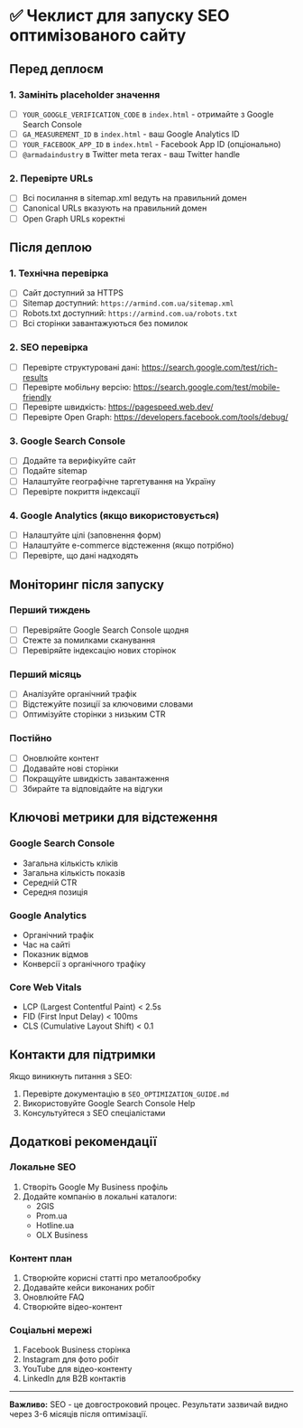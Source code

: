# ✅ Чеклист для запуску SEO оптимізованого сайту

## Перед деплоєм

### 1. Замініть placeholder значення
- [ ] `YOUR_GOOGLE_VERIFICATION_CODE` в `index.html` - отримайте з Google Search Console
- [ ] `GA_MEASUREMENT_ID` в `index.html` - ваш Google Analytics ID
- [ ] `YOUR_FACEBOOK_APP_ID` в `index.html` - Facebook App ID (опціонально)
- [ ] `@armadaindustry` в Twitter meta тегах - ваш Twitter handle

### 2. Перевірте URLs
- [ ] Всі посилання в sitemap.xml ведуть на правильний домен
- [ ] Canonical URLs вказують на правильний домен
- [ ] Open Graph URLs коректні

## Після деплою

### 1. Технічна перевірка
- [ ] Сайт доступний за HTTPS
- [ ] Sitemap доступний: `https://armind.com.ua/sitemap.xml`
- [ ] Robots.txt доступний: `https://armind.com.ua/robots.txt`
- [ ] Всі сторінки завантажуються без помилок

### 2. SEO перевірка
- [ ] Перевірте структуровані дані: https://search.google.com/test/rich-results
- [ ] Перевірте мобільну версію: https://search.google.com/test/mobile-friendly
- [ ] Перевірте швидкість: https://pagespeed.web.dev/
- [ ] Перевірте Open Graph: https://developers.facebook.com/tools/debug/

### 3. Google Search Console
- [ ] Додайте та верифікуйте сайт
- [ ] Подайте sitemap
- [ ] Налаштуйте географічне таргетування на Україну
- [ ] Перевірте покриття індексації

### 4. Google Analytics (якщо використовується)
- [ ] Налаштуйте цілі (заповнення форм)
- [ ] Налаштуйте e-commerce відстеження (якщо потрібно)
- [ ] Перевірте, що дані надходять

## Моніторинг після запуску

### Перший тиждень
- [ ] Перевіряйте Google Search Console щодня
- [ ] Стежте за помилками сканування
- [ ] Перевіряйте індексацію нових сторінок

### Перший місяць
- [ ] Аналізуйте органічний трафік
- [ ] Відстежуйте позиції за ключовими словами
- [ ] Оптимізуйте сторінки з низьким CTR

### Постійно
- [ ] Оновлюйте контент
- [ ] Додавайте нові сторінки
- [ ] Покращуйте швидкість завантаження
- [ ] Збирайте та відповідайте на відгуки

## Ключові метрики для відстеження

### Google Search Console
- Загальна кількість кліків
- Загальна кількість показів
- Середній CTR
- Середня позиція

### Google Analytics
- Органічний трафік
- Час на сайті
- Показник відмов
- Конверсії з органічного трафіку

### Core Web Vitals
- LCP (Largest Contentful Paint) < 2.5s
- FID (First Input Delay) < 100ms
- CLS (Cumulative Layout Shift) < 0.1

## Контакти для підтримки

Якщо виникнуть питання з SEO:
1. Перевірте документацію в `SEO_OPTIMIZATION_GUIDE.md`
2. Використовуйте Google Search Console Help
3. Консультуйтеся з SEO спеціалістами

## Додаткові рекомендації

### Локальне SEO
1. Створіть Google My Business профіль
2. Додайте компанію в локальні каталоги:
   - 2GIS
   - Prom.ua
   - Hotline.ua
   - OLX Business

### Контент план
1. Створюйте корисні статті про металообробку
2. Додавайте кейси виконаних робіт
3. Оновлюйте FAQ
4. Створюйте відео-контент

### Соціальні мережі
1. Facebook Business сторінка
2. Instagram для фото робіт
3. YouTube для відео-контенту
4. LinkedIn для B2B контактів

---

**Важливо:** SEO - це довгостроковий процес. Результати зазвичай видно через 3-6 місяців після оптимізації.
